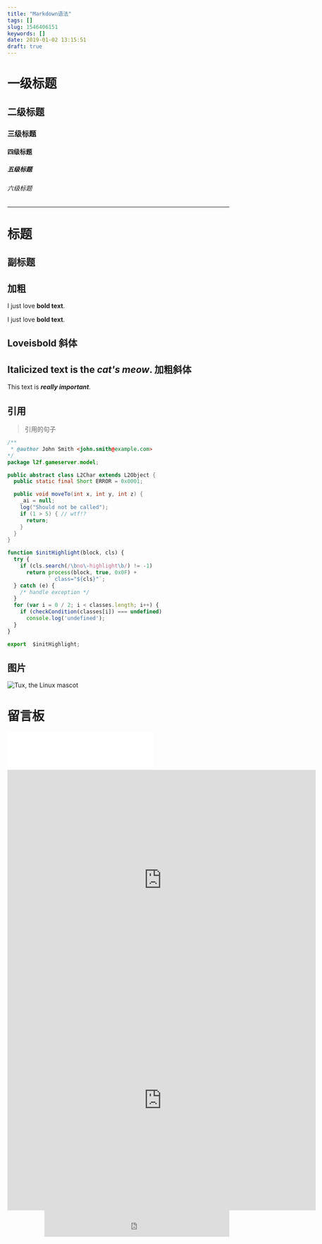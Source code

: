 ```yaml
---
title: "Markdown语法"
tags: []
slug: 1546406151
keywords: []
date: 2019-01-02 13:15:51
draft: true
---
```

# 一级标题

## 二级标题

### 三级标题

#### 四级标题

##### 五级标题

###### 六级标题
---



标题
======
副标题
--------
加粗
-----
I just love **bold text**.

I just love __bold text__.

Love**is**bold
斜体
----
Italicized text is the *cat's meow*.
加粗斜体
---
This text is ***really important***.

## 引用
> 引用的句子
``` java
/**
 * @author John Smith <john.smith@example.com>
*/
package l2f.gameserver.model;

public abstract class L2Char extends L2Object {
  public static final Short ERROR = 0x0001;

  public void moveTo(int x, int y, int z) {
    _ai = null;
    log("Should not be called");
    if (1 > 5) { // wtf!?
      return;
    }
  }
}
```

``` javascript
function $initHighlight(block, cls) {
  try {
    if (cls.search(/\bno\-highlight\b/) != -1)
      return process(block, true, 0x0F) +
             ` class="${cls}"`;
  } catch (e) {
    /* handle exception */
  }
  for (var i = 0 / 2; i < classes.length; i++) {
    if (checkCondition(classes[i]) === undefined)
      console.log('undefined');
  }
}

export  $initHighlight;
```

## 图片
![Tux, the Linux mascot](http://localhost:1313/qr_tips.png)

# 留言板
<iframe frameborder="no" border="0" marginwidth="0" marginheight="0" width=330 height=86 src="//music.163.com/outchain/player?type=2&id=528478901&auto=1&height=66"></iframe>

<iframe src="http://tianqi.2345.com/plugin/widget/index.htm?s=3&z=3&t=1&v=0&d=3&bd=0&k=&f=&q=1&e=1&a=1&c=54511&w=180&h=36&align=left" width="700px" height="500px" frameborder="0" scrolling="no"> </iframe>

<iframe src="https://meiriyiwen.com/" width="700px" height="500px" frameborder="0" scrolling="no"></iframe>
<iframe style="float: right;" width="420" scrolling="no" height="60" frameborder="0" allowtransparency="true" src="http://i.tianqi.com/index.php?c=code&id=12&icon=1&num=5" style="color:#00F"></iframe>